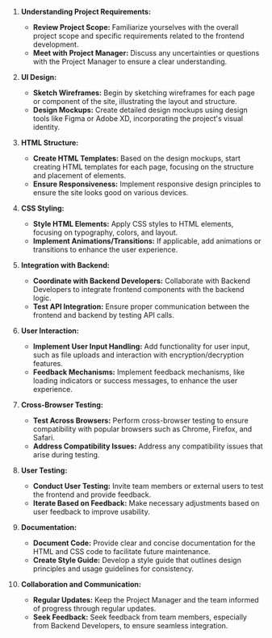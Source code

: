 1. **Understanding Project Requirements:**
   - **Review Project Scope:** Familiarize yourselves with the overall project scope and specific requirements related to the frontend development.
   - **Meet with Project Manager:** Discuss any uncertainties or questions with the Project Manager to ensure a clear understanding.

2. **UI Design:**
   - **Sketch Wireframes:** Begin by sketching wireframes for each page or component of the site, illustrating the layout and structure.
   - **Design Mockups:** Create detailed design mockups using design tools like Figma or Adobe XD, incorporating the project's visual identity.

3. **HTML Structure:**
   - **Create HTML Templates:** Based on the design mockups, start creating HTML templates for each page, focusing on the structure and placement of elements.
   - **Ensure Responsiveness:** Implement responsive design principles to ensure the site looks good on various devices.

4. **CSS Styling:**
   - **Style HTML Elements:** Apply CSS styles to HTML elements, focusing on typography, colors, and layout.
   - **Implement Animations/Transitions:** If applicable, add animations or transitions to enhance the user experience.

5. **Integration with Backend:**
   - **Coordinate with Backend Developers:** Collaborate with Backend Developers to integrate frontend components with the backend logic.
   - **Test API Integration:** Ensure proper communication between the frontend and backend by testing API calls.

6. **User Interaction:**
   - **Implement User Input Handling:** Add functionality for user input, such as file uploads and interaction with encryption/decryption features.
   - **Feedback Mechanisms:** Implement feedback mechanisms, like loading indicators or success messages, to enhance the user experience.

7. **Cross-Browser Testing:**
   - **Test Across Browsers:** Perform cross-browser testing to ensure compatibility with popular browsers such as Chrome, Firefox, and Safari.
   - **Address Compatibility Issues:** Address any compatibility issues that arise during testing.

8. **User Testing:**
   - **Conduct User Testing:** Invite team members or external users to test the frontend and provide feedback.
   - **Iterate Based on Feedback:** Make necessary adjustments based on user feedback to improve usability.

9. **Documentation:**
   - **Document Code:** Provide clear and concise documentation for the HTML and CSS code to facilitate future maintenance.
   - **Create Style Guide:** Develop a style guide that outlines design principles and usage guidelines for consistency.

10. **Collaboration and Communication:**
    - **Regular Updates:** Keep the Project Manager and the team informed of progress through regular updates.
    - **Seek Feedback:** Seek feedback from team members, especially from Backend Developers, to ensure seamless integration.

